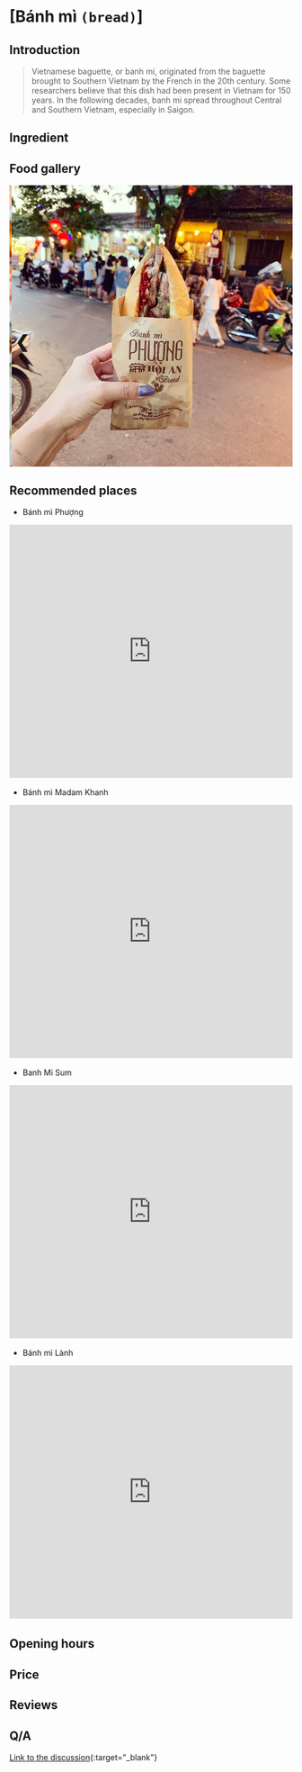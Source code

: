 <style>
  .carousel-container {
    position: relative;
    width: 100%;
    height: 500px;
    display: flex;
    justify-content: center;
    align-items: center;
    overflow: hidden;
  }
  .carousel {
    display: flex;
    justify-content: flex-end;
    max-width: 600px;
    height: 100%;
    margin: 0 auto;
    position: relative;
    white-space: nowrap;
  }
  img {
    display: inline-block;
    max-width: 100%;
    height: auto;
    vertical-align: middle;
  }
  .prev, .next {
    position: absolute;
    top: 50%;
    font-size: 30px;
    font-weight: bold;
    padding: 10px;
    cursor: pointer;
    z-index: 1;
  }
  .prev {
    left: 0;
  }
  .next {
    right: 0;
  }

  @media only screen and (max-width: 600px) {
    .carousel-container {
      height: 300px;
    }

    .carousel {
      max-width: 100%;
      height: 100%;
    }
  }
</style>

<script>
  var slideIndex = 1;
  showSlides(slideIndex);

  function plusSlides(n) {
    showSlides(slideIndex += n);
  }

  function showSlides(n) {
    var i;
    var slides = document.querySelectorAll(".carousel img");
    var dots = document.querySelectorAll(".dot");
    if (n > slides.length) { slideIndex = 1 }
    if (n < 1) { slideIndex = slides.length }
    for (i = 0; i < slides.length; i++) {
      slides[i].style.display = "none";
    }
    for (i = 0; i < dots.length; i++) {
      dots[i].className = dots[i].className.replace(" active", "");
    }
    slides[slideIndex - 1].style.display = "block";
    dots[slideIndex - 1].className += " active";
  }
</script>
# [Bánh mì `(bread)`]

## Introduction
> Vietnamese baguette, or banh mi, originated from the baguette brought to Southern Vietnam by the French in the 20th century. Some researchers believe that this dish had been present in Vietnam for 150 years. In the following decades, banh mi spread throughout Central and Southern Vietnam, especially in Saigon.

## Ingredient

## Food gallery
<div class="carousel-container">
  <div class="carousel">
    <img src="./assets/banhmi_gallery/banhmi_thitnuong.png">
    <img src="./assets/banhmi_gallery/banhmi_chalua.jpeg">
    <img src="./assets/banhmi_gallery/banhmi_bi.jpeg">
    <img src="./assets/banhmi_gallery/banhmi_dacbiet.jpeg">
    <img src="./assets/banhmi_gallery/banhmi_xiumai.jpeg">
    <img src="./assets/banhmi_gallery/banhmi_cay.jpeg">
    <img src="./assets/banhmi_gallery/banhmi_botloc.jpeg">
    <img src="./assets/banhmi_gallery/banhmi_phuong.jpeg">
  </div>
  <a class="prev" onclick="plusSlides(-1)">&#10094;</a>
  <a class="next" onclick="plusSlides(1)">&#10095;</a>
</div>

## Recommended places

 - Bánh mì Phượng
<div class="map-container">
  <iframe src="https://www.google.com/maps/embed?pb=!1m18!1m12!1m3!1d3837.5827733488!2d108.3293479752058!3d15.878511244515282!2m3!1f0!2f0!3f0!3m2!1i1024!2i768!4f13.1!3m3!1m2!1s0x31420dd587dbb975%3A0xd214dd792e0869d7!2zQsOhbmggTWnMgCBQaMaw4bujbmc!5e0!3m2!1sen!2s!4v1687627500300!5m2!1sen!2s" width="100%" height="450" style="border:0;" allowfullscreen="" loading="lazy" referrerpolicy="no-referrer-when-downgrade"></iframe>
</div>

 - Bánh mì Madam Khanh
<div class="map-container">
	<iframe src="https://www.google.com/maps/embed?pb=!1m18!1m12!1m3!1d3837.5424754189453!2d108.3253605752057!3d15.880626244459174!2m3!1f0!2f0!3f0!3m2!1i1024!2i768!4f13.1!3m3!1m2!1s0x31420e7943de2173%3A0x4296bf40af5321a7!2sMadam%20Khanh%20-%20The%20Banh%20Mi%20Queen!5e0!3m2!1sen!2s!4v1687628033953!5m2!1sen!2s" width="100%" height="450" style="border:0;" allowfullscreen="" loading="lazy" referrerpolicy="no-referrer-when-downgrade"></iframe>
</div>

 - Banh Mi Sum
<div class="map-container">
  <iframe src="https://www.google.com/maps/embed?pb=!1m18!1m12!1m3!1d3837.5594735900363!2d108.32162247518406!3d15.879734144482901!2m3!1f0!2f0!3f0!3m2!1i1024!2i768!4f13.1!3m3!1m2!1s0x31420e7c79a839e5%3A0x246d3ac41dde4a56!2sBanh%20Mi%20Sum!5e0!3m2!1sen!2s!4v1688192467323!5m2!1sen!2s" width="100%" height="450" style="border:0;" allowfullscreen="" loading="lazy" referrerpolicy="no-referrer-when-downgrade"></iframe>
</div>

- Bánh mì Lành
<div class="map-container">
  <iframe src="https://www.google.com/maps/embed?pb=!1m18!1m12!1m3!1d3837.5810129243623!2d108.329157975184!3d15.878603644512818!2m3!1f0!2f0!3f0!3m2!1i1024!2i768!4f13.1!3m3!1m2!1s0x31420fabb76c5089%3A0x5cb44d5942440637!2zQsOhbmggbcOsIEzDoG5o!5e0!3m2!1sen!2s!4v1688192502295!5m2!1sen!2s" width="100%" height="450" style="border:0;" allowfullscreen="" loading="lazy" referrerpolicy="no-referrer-when-downgrade"></iframe>
</div>

## Opening hours

## Price

## Reviews

## Q/A
[Link to the discussion](https://github.com/hainguyen-eh/foodsNplacesVN/discussions/2){:target="_blank"}
